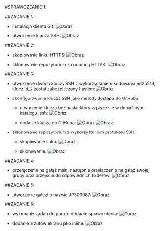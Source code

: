 #SPRAWOZDANIE 1:

##ZADANIE 1:
- instalacja klienta Git:
![Obraz](1a.jpg)

- utworzenie klucza SSH:
![Obraz](1b.jpg)

##ZADANIE 2:
- skopiowanie linku HTTPS:
![Obraz](2a.jpg)

- sklonowanie repozytorium za pomocą HTTPS:
![Obraz](2b.jpg)

##ZADANIE 3:
- utworzenie dwóch kluczy SSH z wykorzystaniem kodowania ed25519, klucz id_2 został zabezpieczony hasłem:
![Obraz](3a.jpg)

- skonfigurowanie klucza SSH jako metody dostępu do GitHuba:
	- utworzenie klucza bez hasła, który zapisze się w domyślnym katalogu .ssh:
	![Obraz](3b.jpg)

	- dodanie klucza do GitHuba:
	![Obraz](3c.jpg)
	![Obraz](3d.jpg)
	
- sklonowanie repozytorium z wykorzystaniem protokołu SSH:
	- skopiowanie linku:
	![Obraz](3e.jpg)
	
	- sklonowanie:
	![Obraz](3f.jpg)
	
##ZADANIE 4:
- przełączenie na gałąź main, następnie przełączenie na gałąź swojej grupy oraz przejście do odpowiednich folderów:
![Obraz](4.jpg)

##ZADANIE 5:
- utworzenie gałęzi o nazwie JP300987:
![Obraz](5.jpg)

##ZADANIE 6:
- wykonanie zadań do punktu dodanie sprawozdania:
![Obraz](6a.jpg)

- dodanie zrzutów ekranu jako inline:
![Obraz](6b.jpg)
